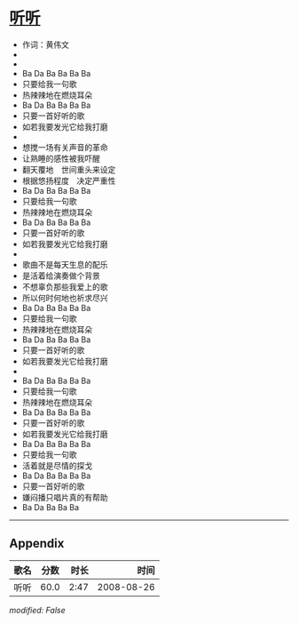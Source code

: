 # [听听](https://music.163.com/song?id=64896)

* 作词：黄伟文
*
*
* Ba Da Ba Ba Ba Ba
* 只要给我一句歌
* 热辣辣地在燃烧耳朵
* Ba Da Ba Ba Ba Ba
* 只要一首好听的歌
* 如若我要发光它给我打磨
* 
* 想搅一场有关声音的革命
* 让熟睡的感性被我吓醒
* 翻天覆地　世间重头来设定
* 根据悠扬程度　决定严重性
* Ba Da Ba Ba Ba Ba
* 只要给我一句歌
* 热辣辣地在燃烧耳朵
* Ba Da Ba Ba Ba Ba
* 只要一首好听的歌
* 如若我要发光它给我打磨
* 
* 歌曲不是每天生息的配乐
* 是活着给演奏做个背景
* 不想辜负那些我爱上的歌
* 所以何时何地也祈求尽兴
* Ba Da Ba Ba Ba Ba
* 只要给我一句歌
* 热辣辣地在燃烧耳朵
* Ba Da Ba Ba Ba Ba
* 只要一首好听的歌
* 如若我要发光它给我打磨
* 
* Ba Da Ba Ba Ba Ba
* 只要给我一句歌
* 热辣辣地在燃烧耳朵
* Ba Da Ba Ba Ba Ba
* 只要一首好听的歌
* 如若我要发光它给我打磨
* Ba Da Ba Ba Ba Ba
* 只要给我一句歌
* 活着就是尽情的探戈
* Ba Da Ba Ba Ba Ba
* 只要一首好听的歌
* 嫌闷播只唱片真的有帮助
* Ba Da Ba Ba Ba


---

## Appendix

|歌名|分数|时长|时间|
|:---|:---:|---:|---:|
|听听|60.0|2:47|2008-08-26

*modified: False*